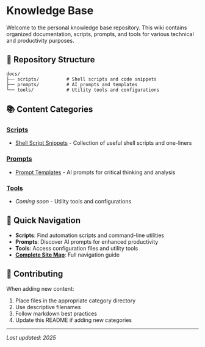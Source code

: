 # Knowledge Base

Welcome to the personal knowledge base repository. This wiki contains organized documentation, scripts, prompts, and tools for various technical and productivity purposes.

## 📁 Repository Structure

```
docs/
├── scripts/          # Shell scripts and code snippets
├── prompts/          # AI prompts and templates
└── tools/            # Utility tools and configurations
```

## 📚 Content Categories

### [Scripts](docs/scripts/)
- [Shell Script Snippets](docs/scripts/shell-script-snippet.md) - Collection of useful shell scripts and one-liners

### [Prompts](docs/prompts/)
- [Prompt Templates](docs/prompts/prompt.md) - AI prompts for critical thinking and analysis

### [Tools](docs/tools/)
- *Coming soon* - Utility tools and configurations

## 🚀 Quick Navigation

- **Scripts**: Find automation scripts and command-line utilities
- **Prompts**: Discover AI prompts for enhanced productivity
- **Tools**: Access configuration files and utility tools
- **[Complete Site Map](SITEMAP.md)**: Full navigation guide

## 📝 Contributing

When adding new content:
1. Place files in the appropriate category directory
2. Use descriptive filenames
3. Follow markdown best practices
4. Update this README if adding new categories

---
*Last updated: 2025*